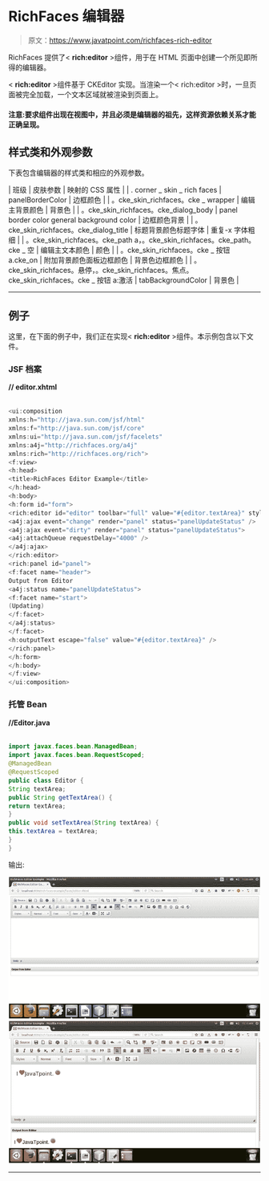 # RichFaces 编辑器

> 原文：<https://www.javatpoint.com/richfaces-rich-editor>

RichFaces 提供了< **rich:editor** >组件，用于在 HTML 页面中创建一个所见即所得的编辑器。

< **rich:editor** >组件基于 CKEditor 实现。当渲染一个< rich:editor >时，一旦页面被完全加载，一个文本区域就被渲染到页面上。

#### 注意:<editor>要求组件出现在视图中，并且必须是编辑器的祖先，这样资源依赖关系才能正确呈现。</editor>

## 样式类和外观参数

下表包含编辑器的样式类和相应的外观参数。

| 班级 | 皮肤参数 | 映射的 CSS 属性 |
| . corner _ skin _ rich faces | panelBorderColor | 边框颜色 |
| 。cke_skin_richfaces。cke _ wrapper | 编辑主背景颜色 | 背景色 |
| 。cke_skin_richfaces。cke_dialog_body | panel border color general background color | 边框颜色背景 |
| 。cke_skin_richfaces。cke_dialog_title | 标题背景颜色标题字体 | 重复-x 字体粗细 |
| 。cke_skin_richfaces。cke_path a，。cke_skin_richfaces。cke_path。cke _ 空 | 编辑主文本颜色 | 颜色 |
| 。cke_skin_richfaces。cke _ 按钮 a.cke_on | 附加背景颜色面板边框颜色 | 背景色边框颜色 |
| 。cke_skin_richfaces。悬停，。cke_skin_richfaces。焦点。cke_skin_richfaces。cke _ 按钮 a:激活 | tabBackgroundColor | 背景色 |

* * *

## 例子

这里，在下面的例子中，我们正在实现< **rich:editor** >组件。本示例包含以下文件。

### JSF 档案

**// editor.xhtml**

```java

<ui:composition 
xmlns:h="http://java.sun.com/jsf/html"
xmlns:f="http://java.sun.com/jsf/core"
xmlns:ui="http://java.sun.com/jsf/facelets"
xmlns:a4j="http://richfaces.org/a4j"
xmlns:rich="http://richfaces.org/rich">
<f:view>
<h:head>
<title>RichFaces Editor Example</title>
</h:head>
<h:body>
<h:form id="form">
<rich:editor id="editor" toolbar="full" value="#{editor.textArea}" style="margin-bottom: 1em">
<a4j:ajax event="change" render="panel" status="panelUpdateStatus" />
<a4j:ajax event="dirty" render="panel" status="panelUpdateStatus">
<a4j:attachQueue requestDelay="4000" />
</a4j:ajax>
</rich:editor>
<rich:panel id="panel">
<f:facet name="header">
Output from Editor
<a4j:status name="panelUpdateStatus">
<f:facet name="start">
(Updating)
</f:facet>
</a4j:status>
</f:facet>
<h:outputText escape="false" value="#{editor.textArea}" />
</rich:panel>
</h:form>
</h:body>
</f:view>
</ui:composition>

```

### 托管 Bean

**//Editor.java**

```java

import javax.faces.bean.ManagedBean;
import javax.faces.bean.RequestScoped;
@ManagedBean
@RequestScoped
public class Editor {
String textArea;
public String getTextArea() {
return textArea;
}
public void setTextArea(String textArea) {
this.textArea = textArea;
}
}

```

输出:

![RichFaces Rich editor 1](img/3c9dafaa949239faa30f20df745e9acb.png) ![RichFaces Rich editor 2](img/1085610c56f8dbfc7f3167910fefcbef.png)

* * *